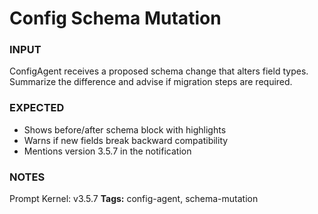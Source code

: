 # Config Schema Mutation
<!-- markdownlint-disable MD001 -->

### INPUT
ConfigAgent receives a proposed schema change that alters field types. Summarize the difference and advise if migration steps are required.

### EXPECTED
- Shows before/after schema block with highlights
- Warns if new fields break backward compatibility
- Mentions version 3.5.7 in the notification

### NOTES
Prompt Kernel: v3.5.7
**Tags:** config-agent, schema-mutation
